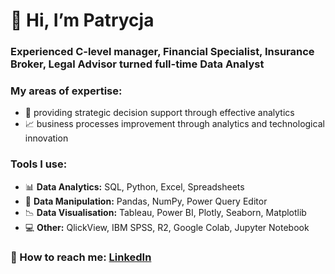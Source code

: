 # 👋 Hi, I’m Patrycja
  
### Experienced C-level manager, Financial Specialist, Insurance Broker, Legal Advisor turned full-time Data Analyst

### My areas of expertise: 
  - :dart: providing strategic decision support through effective analytics
  - :chart_with_upwards_trend: business processes improvement through analytics and technological innovation

### Tools I use:
- :bar_chart: **Data Analytics:** SQL, Python, Excel, Spreadsheets
- :wrench: **Data Manipulation:** Pandas, NumPy, Power Query Editor
- :chart_with_downwards_trend: **Data Visualisation:** Tableau, Power BI, Plotly, Seaborn, Matplotlib
- :computer: **Other:** QlickView, IBM SPSS, R2, Google Colab, Jupyter Notebook
  
### :speech_balloon: How to reach me: [LinkedIn](https://www.linkedin.com/in/patrycja-danilczuk/)

<!---
PatrycjaDanilczuk/PatrycjaDanilczuk is a ✨ special ✨ repository because its `README.md` (this file) appears on your GitHub profile.
You can click the Preview link to take a look at your changes.
--->

